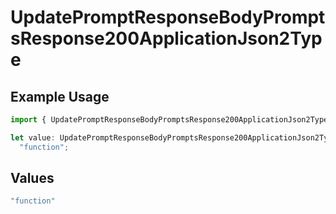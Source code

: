 # UpdatePromptResponseBodyPromptsResponse200ApplicationJson2Type

## Example Usage

```typescript
import { UpdatePromptResponseBodyPromptsResponse200ApplicationJson2Type } from "orq-poc-typescript-multi-env-version/models/operations";

let value: UpdatePromptResponseBodyPromptsResponse200ApplicationJson2Type =
  "function";
```

## Values

```typescript
"function"
```